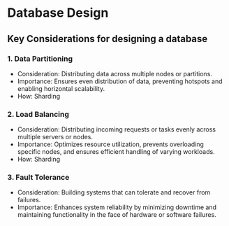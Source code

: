 # Database Design

## Key Considerations for designing a database

### 1. Data Partitioning
* Consideration: Distributing data across multiple nodes or partitions.
* Importance: Ensures even distribution of data, preventing hotspots and enabling horizontal scalability.
* How: Sharding

### 2. Load Balancing
* Consideration: Distributing incoming requests or tasks evenly across multiple servers or nodes.
* Importance: Optimizes resource utilization, prevents overloading specific nodes, and ensures efficient handling of varying workloads.
* How: Sharding

### 3. Fault Tolerance
* Consideration: Building systems that can tolerate and recover from failures.
* Importance: Enhances system reliability by minimizing downtime and maintaining functionality in the face of hardware or software failures.